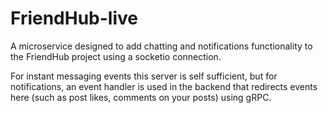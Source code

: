 # FriendHub-live

A microservice designed to add chatting and notifications functionality to the FriendHub project using a socketio connection.

For instant messaging events this server is self sufficient, but for notifications, an event handler is used in the backend that redirects events here (such as post likes, comments on your posts) using gRPC.
